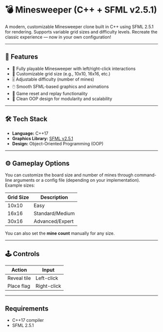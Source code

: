 # 💣 Minesweeper (C++ + SFML v2.5.1)

A modern, customizable Minesweeper clone built in C++ using SFML 2.5.1 for rendering. Supports variable grid sizes and difficulty levels. Recreate the classic experience — now in your own configuration!

---

## 🎯 Features

- 🧩 Fully playable Minesweeper with left/right-click interactions
- 📏 Customizable grid size (e.g., 10x10, 16x16, etc.)
- 🎚️ Adjustable difficulty (number of mines)
- 🖱️ Smooth SFML-based graphics and animations
- 🔁 Game reset and replay functionality
- 🧠 Clean OOP design for modularity and scalability

---

## 🛠️ Tech Stack

- **Language:** C++17
- **Graphics Library:** [SFML v2.5.1](https://www.sfml-dev.org/)
- **Design:** Object-Oriented Programming (OOP)

---

## ⚙️ Gameplay Options

You can customize the board size and number of mines through command-line arguments or a config file (depending on your implementation). Example sizes:

| Grid Size | Description         |
|-----------|---------------------|
| 10x10     | Easy                |
| 16x16     | Standard/Medium     |
| 30x16     | Advanced/Expert     |

You can also set the **mine count** manually for any size.

---

## 🕹️ Controls

| Action            | Input                    |
|------------------|--------------------------|
| Reveal tile       | Left-click               |
| Place flag        | Right-click              |

---

## Requirements

- C++17 compiler
- SFML 2.5.1 

